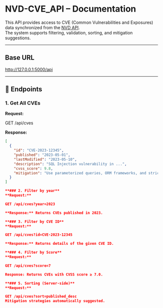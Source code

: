 # NVD-CVE_API – Documentation

This API provides access to CVE (Common Vulnerabilities and Exposures) data synchronized from the [NVD API](https://nvd.nist.gov/developers).  
The system supports filtering, validation, sorting, and mitigation suggestions.

---

## Base URL

http://127.0.0.1:5000/api


---

## 📂 Endpoints

### 1. Get All CVEs
**Request:**

GET /api/cves

**Response:**

```json
[
  {
    "id": "CVE-2023-12345",
    "published": "2023-05-01",
    "lastModified": "2023-05-10",
    "description": "SQL Injection vulnerability in ...",
    "cvss_score": 9.8,
    "mitigation": "Use parameterized queries, ORM frameworks, and strict input validation."
  }
]

**### 2. Filter by year**
**Request:**

GET /api/cves?year=2023

**Response:** Returns CVEs published in 2023.

**### 3. Filter by CVE ID**
**Request:**

GET /api/cves?id=CVE-2023-12345

**Response:** Returns details of the given CVE ID.

**### 4. Filter by Score**
**Request:**

GET /api/cves?score=7

Response: Returns CVEs with CVSS score ≥ 7.0.

**### 5. Sorting (Server-side)**
**Request:**

GET /api/cves?sort=published_desc
Mitigation strategies automatically suggested.
